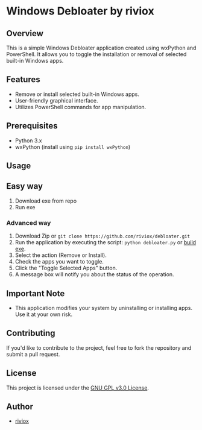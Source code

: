 # Windows Debloater by riviox

## Overview

This is a simple Windows Debloater application created using wxPython and PowerShell. It allows you to toggle the installation or removal of selected built-in Windows apps.

## Features

- Remove or install selected built-in Windows apps.
- User-friendly graphical interface.
- Utilizes PowerShell commands for app manipulation.

## Prerequisites

- Python 3.x
- wxPython (install using `pip install wxPython`)

## Usage

## Easy way
1. Download exe from repo
2. Run exe

### Advanced way
1. Download Zip or `git clone https://github.com/riviox/debloater.git`
2. Run the application by executing the script: `python debloater.py` or [build exe](build.bat).
3. Select the action (Remove or Install).
4. Check the apps you want to toggle.
5. Click the "Toggle Selected Apps" button.
6. A message box will notify you about the status of the operation.

## Important Note

- This application modifies your system by uninstalling or installing apps. Use it at your own risk.

## Contributing

If you'd like to contribute to the project, feel free to fork the repository and submit a pull request.

## License

This project is licensed under the [GNU GPL v3.0 License](LICENSE).

## Author

- [riviox](https://github.com/riviox)

